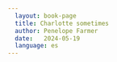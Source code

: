 ```yaml
---
  layout: book-page
  title: Charlotte sometimes
  author: Penelope Farmer
  date:   2024-05-19
  language: es
---
```



